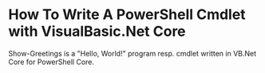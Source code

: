 # How To Write A PowerShell Cmdlet with VisualBasic.Net Core

Show-Greetings is a "Hello, World!" program resp. cmdlet written in VB.Net Core for PowerShell Core.

 
